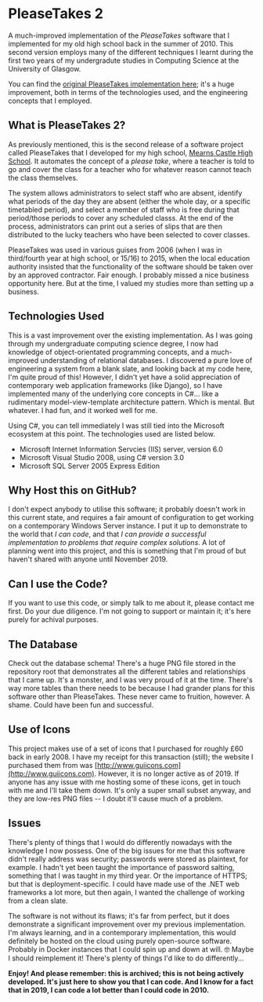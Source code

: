 # PleaseTakes 2
A much-improved implementation of the *PleaseTakes* software that I implemented for my old high school back in the summer of 2010. This second version employs many of the different techniques I learnt during the first two years of my undergradute studies in Computing Science at the University of Glasgow.

You can find the [original PleaseTakes implementation here](https://www.github.com/maxwelld90/pleasetakes/); it's a huge improvement, both in terms of the technologies used, and the engineering concepts that I employed.

## What is PleaseTakes 2?
As previously mentioned, this is the second release of a software project called PleaseTakes that I developed for my high school, [Mearns Castle High School](https://blogs.glowscotland.org.uk/er/MearnsCastle/). It automates the concept of a *please take*, where a teacher is told to go and cover the class for a teacher who for whatever reason cannot teach the class themselves.

The system allows administrators to select staff who are absent, identify what periods of the day they are absent (either the whole day, or a specific timetabled period), and select a member of staff who is free during that period/those periods to cover any scheduled classs. At the end of the process, administrators can print out a series of slips that are then distributed to the lucky teachers who have been selected to cover classes.

PleaseTakes was used in various guises from 2006 (when I was in third/fourth year at high school, or 15/16) to 2015, when the local education authority insisted that the functionality of the software should be taken over by an approved contractor. Fair enough. I probably missed a nice business opportunity here. But at the time, I valued my studies more than setting up a business.

## Technologies Used
This is a vast improvement over the existing implementation. As I was going through my undergraduate computing science degree, I now had knowledge of object-orientated programming concepts, and a much-improved understanding of relational databases. I discovered a pure love of engineering a system from a blank slate, and looking back at my code here, I'm quite proud of this! However, I didn't yet have a solid appreciation of contemporary web application frameworks (like Django), so I have implemented many of the underlying core concepts in C#... like a rudimentary model-view-template architecture pattern. Which is mental. But whatever. I had fun, and it worked well for me.

Using C#, you can tell immediately I was still tied into the Microsoft ecosystem at this point. The technologies used are listed below.

* Microsoft Internet Information Servcies (IIS) server, version 6.0
* Microsoft Visual Studio 2008, using C# version 3.0
* Microsoft SQL Server 2005 Express Edition

## Why Host this on GitHub?
I don't expect anybody to utilise this software; it probably doesn't work in this current state, and requires a fair amount of configuration to get working on a contemporary Windows Server instance. I put it up to demonstrate to the world that *I can code*, and that *I can provide a successful implementation to problems that require complex solutions*. A lot of planning went into this project, and this is something that I'm proud of but haven't shared with anyone until November 2019.

## Can I use the Code?
If you want to use this code, or simply talk to me about it, please contact me first. Do your due diligence. I'm not going to support or maintain it; it's here purely for achival purposes.

## The Database
Check out the database schema! There's a huge PNG file stored in the repository root that demonstrates all the different tables and relationships that I came up. It's a monster, and I was very proud of it at the time. There's way more tables than there needs to be because I had grander plans for this software other than PleaseTakes. These never came to fruition, however. A shame. Could have been fun and successful.

## Use of Icons
This project makes use of a set of icons that I purchased for roughly £60 back in early 2008. I have my receipt for this transaction (still); the website I purchased them from was [http://www.guiicons.com](http://www.guiicons.com). However, it is no longer active as of 2019. If anyone has any issue with me hosting some of these icons, get in touch with me and I'll take them down. It's only a super small subset anyway, and they are low-res PNG files -- I doubt it'll cause much of a problem.

## Issues
There's plenty of things that I would do differently nowadays with the knowledge I now possess. One of the big issues for me that this software didn't really address was security; passwords were stored as plaintext, for example. I hadn't yet been taught the importance of password salting, something that I was taught in my third year. Or the importance of HTTPS; but that is deployment-specific. I could have made use of the .NET web frameworks a lot more, but then again, I wanted the challenge of working from a clean slate.

The software is not without its flaws; it's far from perfect, but it does demonstrate a significant improvement over my previous implementation. I'm always learning, and in a contemporary implementation, this would definitely be hosted on the cloud using purely open-source software. Probably in Docker instances that I could spin up and down at will. 🤓 Maybe I should reimplement it! There's plenty of things I'd like to do differently...

**Enjoy! And please remember: this is archived; this is not being actively developed. It's just here to show you that I can code. And I know for a fact that in 2019, I can code a lot better than I could code in 2010.**